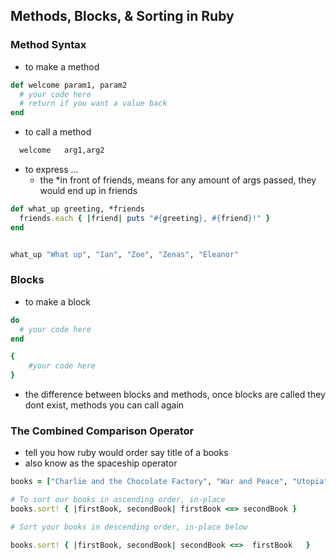 ## Methods, Blocks, & Sorting in Ruby

### Method Syntax

* to make a method
```rb
def welcome param1, param2
  # your code here
  # return if you want a value back
end
```

* to call a method
```rb
  welcome   arg1,arg2
```

* to express ...
  * the *in front of friends, means for any amount of args passed, they would end up in friends
```rb
def what_up greeting, *friends
  friends.each { |friend| puts "#{greeting}, #{friend}!" }
end


what_up "What up", "Ian", "Zoe", "Zenas", "Eleanor" 
```


### Blocks

* to make a block
```rb
do
  # your code here
end

{
	#your code here
}
```

* the difference between blocks and methods, once blocks are called they dont exist, methods you can call again


### The Combined Comparison Operator

* tell you how ruby would order say title of a books
* also know as the spaceship operator

```rb
books = ["Charlie and the Chocolate Factory", "War and Peace", "Utopia", "A Brief History of Time", "A Wrinkle in Time"]

# To sort our books in ascending order, in-place
books.sort! { |firstBook, secondBook| firstBook <=> secondBook }

# Sort your books in descending order, in-place below

books.sort! { |firstBook, secondBook| secondBook <=>  firstBook   }


```

